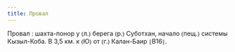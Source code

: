 ```yaml
---
title: Провал
---
```


Провал
: шахта-понор у ⦅л.⦆ берега ⦅р.⦆ Суботхан, начало ⦅пещ.⦆ системы Кызыл-Коба. В 3,5 км. к ⦅Ю⦆ от ⦅г.⦆ Калан-Баир ⦃В16⦄.
